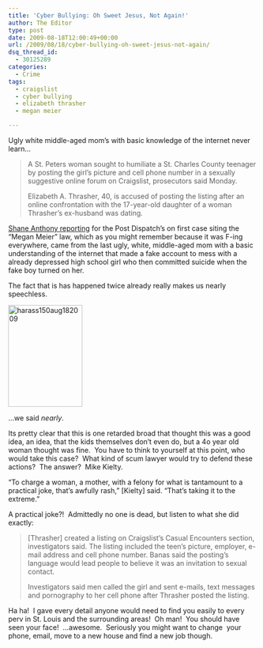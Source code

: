 ```yaml
---
title: 'Cyber Bullying: Oh Sweet Jesus, Not Again!'
author: The Editor
type: post
date: 2009-08-18T12:00:49+00:00
url: /2009/08/18/cyber-bullying-oh-sweet-jesus-not-again/
dsq_thread_id:
  - 30125289
categories:
  - Crime
tags:
  - craigslist
  - cyber bullying
  - elizabeth thrasher
  - megan meier

---
```

Ugly white middle-aged mom&#8217;s with basic knowledge of the internet never learn&#8230;

> A St. Peters woman sought to humiliate a St. Charles County teenager by posting the girl&#8217;s picture and cell phone number in a sexually suggestive online forum on Craigslist, prosecutors said Monday.
> 
> Elizabeth A. Thrasher, 40, is accused of posting the listing after an online confrontation with the 17-year-old daughter of a woman Thrasher&#8217;s ex-husband was dating.

[Shane Anthony reporting][1] for the Post Dispatch&#8217;s on first case siting the &#8220;Megan Meier&#8221; law, which as you might remember because it was F-ing everywhere, came from the last ugly, white, middle-aged mom with a basic understanding of the internet that made a fake account to mess with a already depressed high school girl who then committed suicide when the fake boy turned on her.

The fact that is has happened twice already really makes us nearly speechless.

<img class="size-full wp-image-1448 alignright" title="harass150aug182009" src="http://punchingkitty.com/wp-content/uploads/2009/08/harass150aug182009.jpg" alt="harass150aug182009" width="150" height="206" />

&#8230;we said _nearly_.

Its pretty clear that this is one retarded broad that thought this was a good idea, an idea, that the kids themselves don&#8217;t even do, but a 4o year old woman thought was fine.  You have to think to yourself at this point, who would take this case?  What kind of scum lawyer would try to defend these actions?  The answer?  Mike Kielty.

&#8220;To charge a woman, a mother, with a felony for what is tantamount to a practical joke, that&#8217;s awfully rash,&#8221; [Kielty] said. &#8220;That&#8217;s taking it to the extreme.&#8221;

A practical joke?!  Admittedly no one is dead, but listen to what she did exactly:

> [Thrasher] created a listing on Craigslist&#8217;s Casual Encounters section, investigators said. The listing included the teen&#8217;s picture, employer, e-mail address and cell phone number. Banas said the posting&#8217;s language would lead people to believe it was an invitation to sexual contact.
> 
> Investigators said men called the girl and sent e-mails, text messages and pornography to her cell phone after Thrasher posted the listing.

Ha ha!  I gave every detail anyone would need to find you easily to every perv in St. Louis and the surrounding areas!  Oh man!  You should have seen your face!  &#8230;awesome.  Seriously you might want to change  your phone, email, move to a new house and find a new job though.

 [1]: http://www.stltoday.com/stltoday/news/stories.nsf/stcharles/story/8AB6F2E2AECA2EE586257616000AAD81?OpenDocument